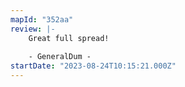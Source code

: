 ```yaml
---
mapId: "352aa"
review: |-
    Great full spread!
    
    - GeneralDum -
startDate: "2023-08-24T10:15:21.000Z"
---
```

